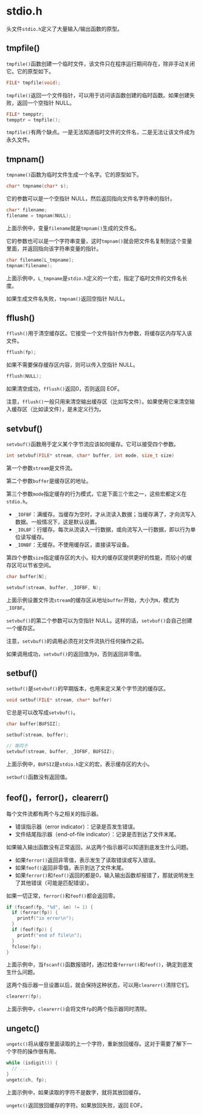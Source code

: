 # stdio.h

头文件`stdio.h`定义了大量输入/输出函数的原型。

## tmpfile()

`tmpfile()`函数创建一个临时文件，该文件只在程序运行期间存在，除非手动关闭它。它的原型如下。

```c
FILE* tmpfile(void);
```

`tmpfile()`返回一个文件指针，可以用于访问该函数创建的临时函数。如果创建失败，返回一个空指针 NULL。

```c
FILE* tempptr;
tempptr = tmpfile();
```

`tmpfile()`有两个缺点。一是无法知道临时文件的文件名，二是无法让该文件成为永久文件。

## tmpnam()

`tmpname()`函数为临时文件生成一个名字。它的原型如下。

```c
char* tmpname(char* s);
```

它的参数可以是一个空指针 NULL，然后返回指向文件名字符串的指针。

```c
char* filename;
filename = tmpnam(NULL);
```

上面示例中，变量`filename`就是`tmpnam()`生成的文件名。

它的参数也可以是一个字符串变量，这时`tmpnam()`就会把文件名复制到这个变量里面，并返回指向该字符串变量的指针。

```c
char filename[L_tmpname];
tmpnam(filename);
```

上面示例中，`L_tmpname`是`stdio.h`定义的一个宏，指定了临时文件的文件名长度。

如果生成文件名失败，`tmpnam()`返回空指针 NULL。

## fflush()

`fflush()`用于清空缓存区。它接受一个文件指针作为参数，将缓存区内存写入该文件。

```c
fflush(fp);
```

如果不需要保存缓存区内容，则可以传入空指针 NULL。

```c
fflush(NULL);
```

如果清空成功，`fflush()`返回0，否则返回 EOF。

注意，`fflush()`一般只用来清空输出缓存区（比如写文件）。如果使用它来清空输入缓存区（比如读文件），是未定义行为。

## setvbuf()

`setvbuf()`函数用于定义某个字节流应该如何缓存。它可以接受四个参数。

```c
int setvbuf(FILE* stream, char* buffer, int mode, size_t size)
```

第一个参数`stream`是文件流。

第二个参数`buffer`是缓存区的地址。

第三个参数`mode`指定缓存的行为模式，它是下面三个宏之一，这些宏都定义在`stdio.h`。

- `_IOFBF`：满缓存。当缓存为空时，才从流读入数据；当缓存满了，才向流写入数据。一般情况下，这是默认设置。
- `_IOLBF`：行缓存。每次从流读入一行数据，或向流写入一行数据，即以行为单位读写缓存。
- `_IONBF`：无缓存。不使用缓存区，直接读写设备。

第四个参数`size`指定缓存区的大小。较大的缓存区提供更好的性能，而较小的缓存区可以节省空间。

```c
char buffer[N];

setvbuf(stream, buffer, _IOFBF, N);
```

上面示例设置文件流`stream`的缓存区从地址`buffer`开始，大小为`N`，模式为`_IOFBF`。

`setvbuf()`的第二个参数可以为空指针 NULL。这样的话，`setvbuf()`会自己创建一个缓存区。

注意，`setvbuf()`的调用必须在对文件流执行任何操作之前。

如果调用成功，`setvbuf()`的返回值为`0`，否则返回非零值。

## setbuf()

`setbuf()`是`setvbuf()`的早期版本，也用来定义某个字节流的缓存区。

```c
void setbuf(FILE* stream, char* buffer)
```

它总是可以改写成`setvbuf()`。

```c
char buffer[BUFSIZ];

setbuf(stream, buffer);

// 等同于
setvbuf(stream, buffer, _IOFBF, BUFSIZ);
```

上面示例中，`BUFSIZ`是`stdio.h`定义的宏，表示缓存区的大小。

`setbuf()`函数没有返回值。

## feof()，ferror()，clearerr()

每个文件流都有两个与之相关的指示器。

- 错误指示器（error indicator）：记录是否发生错误。
- 文件结尾指示器（end-of-file indicator）：记录是否到达了文件末尾。

如果输入输出函数没有正常返回，从这两个指示器可以知道到底发生什么问题。

- 如果`ferror()`返回非零值，表示发生了读取错误或写入错误。
- 如果`feof()`返回非零值，表示到达了文件末尾。
- 如果`ferror()`和`feof()`返回的都是0，输入输出函数却报错了，那就说明发生了其他错误（可能是匹配错误）。

如果一切正常，`ferror()`和`feof()`都会返回零。

```c
if (fscanf(fp, "%d", &n) != 1) {
  if (ferror(fp)) {
    printf("io error\n");
  }
  if (feof(fp)) {
    printf("end of file\n");
  }
  fclose(fp);
}
```

上面示例中，当`fscanf()`函数报错时，通过检查`ferror()`和`feof()`，确定到底发生什么问题。

这两个指示器一旦设置以后，就会保持这种状态，可以用`clearerr()`清除它们。

```c
clearerr(fp);
```

上面示例中，`clearerr()`会将文件`fp`的两个指示器同时清除。

## ungetc()

`ungetc()`将从缓存里面读取的上一个字符，重新放回缓存。这对于需要了解下一个字符的操作很有用。

```c
while (isdigit()) {
  // ...
}
ungetc(ch, fp);
```

上面示例中，如果读取的字符不是数字，就将其放回缓存。

`ungetc()`返回放回缓存的字符。如果放回失败，返回 EOF。

